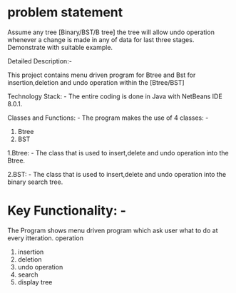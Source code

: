 # problem statement
Assume any tree [Binary/BST/B tree] the tree will allow undo operation whenever a change is made in any of data for last three stages. Demonstrate with suitable example.

Detailed Description:-

This project contains menu driven program for Btree and Bst for insertion,deletion and undo operation within the [Btree/BST]

Technology Stack: -
The entire coding is done in Java with NetBeans IDE 8.0.1.

Classes and Functions: -
The program makes the use of 4 classes: - 
1. Btree
2. BST


1.Btree: - 
  The class that is used to insert,delete and undo operation into the Btree. 

2.BST: - 
  The class that is used to insert,delete and undo operation into the binary search tree. 


# Key Functionality: -
The Program shows menu driven program which ask user what to do at every itteration.
operation 
   1. insertion 
   2. deletion
   3. undo operation
   4. search 
   5. display tree
   

